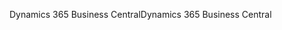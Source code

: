 <span data-ttu-id="136dd-101">Dynamics 365 Business Central</span><span class="sxs-lookup"><span data-stu-id="136dd-101">Dynamics 365 Business Central</span></span>
